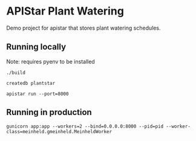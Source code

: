 # APIStar Plant Watering

Demo project for apistar that stores plant watering schedules.

## Running locally

Note: requires pyenv to be installed
    
    ./build

    createdb plantstar

    apistar run --port=8000

## Running in production

    gunicorn app:app --workers=2 --bind=0.0.0.0:8000 --pid=pid --worker-class=meinheld.gmeinheld.MeinheldWorker